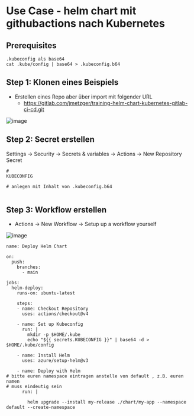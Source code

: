 # Use Case - helm chart mit githubactions nach Kubernetes 

## Prerequisites 

```
.kubeconfig als base64
cat .kube/config | base64 > .kubeconfig.b64
```

## Step 1: Klonen eines Beispiels 

   * Erstellen eines Repo aber über import mit folgender URL 
     * https://gitlab.com/jmetzger/training-helm-chart-kubernetes-gitlab-ci-cd.git

![image](https://github.com/user-attachments/assets/68e8aa22-ea52-4a6d-9379-7bd5b6d0a151)

## Step 2: Secret erstellen 

Settings -> Security -> Secrets & variables -> Actions -> New Repository Secret 

```
#
KUBECONFIG

# anlegen mit Inhalt von .kubeconfig.b64


```

## Step 3: Workflow erstellen 

  * Actions -> New Workflow -> Setup up a workflow yourself 

![image](https://github.com/user-attachments/assets/884ebadd-70bf-42c9-b18f-f44b3d948e91)


```
name: Deploy Helm Chart

on:
  push:
    branches:
      - main

jobs:
  helm-deploy:
    runs-on: ubuntu-latest

    steps:
    - name: Checkout Repository
      uses: actions/checkout@v4

    - name: Set up Kubeconfig
      run: |
        mkdir -p $HOME/.kube
        echo "${{ secrets.KUBECONFIG }}" | base64 -d > $HOME/.kube/config

    - name: Install Helm
      uses: azure/setup-helm@v3

    - name: Deploy with Helm
# bitte euren namespace eintragen anstelle von default , z.B. euren namen
# muss eindeutig sein 
      run: |

        helm upgrade --install my-release ./chart/my-app --namespace default --create-namespace




```

